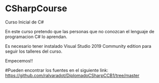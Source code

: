 # CSharpCourse
Curso Inicial de C# 
 
En este curso pretendo que las personas que no conozcan el lenguaje de programacion C# lo aprendan.

Es necesario tener instalado Visual Studio 2019 Community edition para seguir los talleres del curso.

Empecemos!!

#Pueden encontrar los fuentes en el siguiente link:
https://github.com/ralvaradot/DiplomadoCSharpCCB1/tree/master

